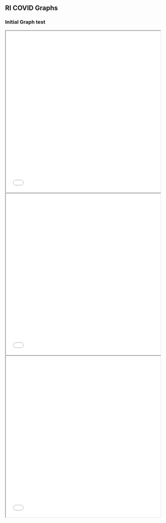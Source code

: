## RI COVID Graphs

### Initial Graph test

<iframe src="graphs/caseMap.html" height = '525' width = '100%'></iframe>
<iframe src="graphs/hospMap.html" height = '525' width = '100%'></iframe>
<iframe src="graphs/deathMap.html" height = '525' width = '100%'></iframe>
